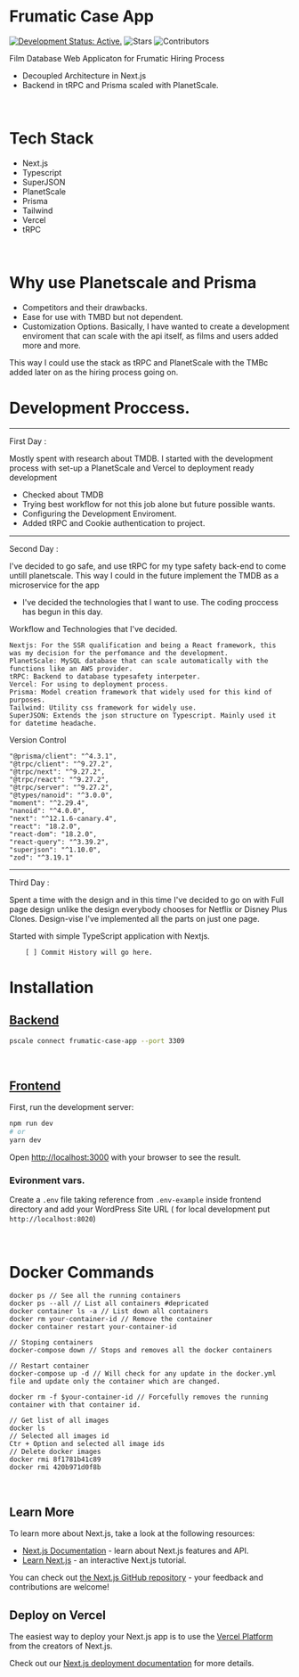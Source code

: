 # Frumatic Case App
[![Development Status: Active.](https://www.repostatus.org/badges/latest/active.svg)](https://www.repostatus.org/#active)
![Stars](https://img.shields.io/github/stars/janberkucar/Frumatic_Case_App?label=%E2%AD%90%20Stars)
![Contributors](https://img.shields.io/github/contributors/janberkucar/Frumatic_Case_App??color=red)

Film Database Web Applicaton for Frumatic Hiring Process
- Decoupled Architecture in Next.js
- Backend in tRPC and Prisma scaled with PlanetScale.

<br>

# Tech Stack
  - Next.js
  - Typescript
  - SuperJSON
  - PlanetScale
  - Prisma
  - Tailwind
  - Vercel
  - tRPC

<br>

# Why use Planetscale and Prisma
  - Competitors and their drawbacks.
  - Ease for use with TMBD but not dependent.
  - Customization Options.
  Basically, I have wanted to create a development enviroment that can scale with the api itself, as films and users added more and more.
  
  This way I could use the stack as tRPC and PlanetScale with the TMBc added later on as the hiring process going on.
<br>

# Development Proccess.

---

First Day :

Mostly spent with research about TMDB. I started with the development process with set-up a PlanetScale and Vercel to deployment ready development

- Checked about TMDB
- Trying best workflow for not this job alone but future possible wants.
- Configuring the Development Enviroment.
- Added tRPC and Cookie authentication to project.

---

Second Day :

I've decided to go safe, and use tRPC for my type safety back-end to come untill planetscale. This way I could in the future implement the TMDB as a microservice for the app

- I've decided the technologies that I want to use. The coding proccess has begun in this day.

Workflow and Technologies that I've decided.

    Nextjs: For the SSR qualification and being a React framework, this was my decision for the perfomance and the development.
    PlanetScale: MySQL database that can scale automatically with the functions like an AWS provider.
    tRPC: Backend to database typesafety interpeter.
    Vercel: For using to deployment process.
    Prisma: Model creation framework that widely used for this kind of purposes.
    Tailwind: Utility css framework for widely use.
    SuperJSON: Extends the json structure on Typescript. Mainly used it for datetime headache.

Version Control

    "@prisma/client": "^4.3.1",
    "@trpc/client": "^9.27.2",
    "@trpc/next": "^9.27.2",
    "@trpc/react": "^9.27.2",
    "@trpc/server": "^9.27.2",
    "@types/nanoid": "^3.0.0",
    "moment": "^2.29.4",
    "nanoid": "^4.0.0",
    "next": "^12.1.6-canary.4",
    "react": "18.2.0",
    "react-dom": "18.2.0",
    "react-query": "^3.39.2",
    "superjson": "^1.10.0",
    "zod": "^3.19.1"
---

Third Day :

Spent a time with the design and in this time I've decided to go on with Full page design unlike the design everybody chooses for Netflix or Disney Plus Clones.
Design-vise I've implemented all the parts on just one page.

Started with simple TypeScript application with Nextjs.

        [ ] Commit History will go here.



# Installation

## [Backend](https://github.com/CanberkUcar/Ustad_WEB/tree/master/backend)

```bash
pscale connect frumatic-case-app --port 3309
```


<br>

## [Frontend](https://github.com/CanberkUcar/Ustad_WEB/tree/master/frontend)

First, run the development server:

```bash
npm run dev
# or
yarn dev
```

Open [http://localhost:3000](http://localhost:3000) with your browser to see the result.

### Evironment vars. 
Create a `.env` file taking reference from `.env-example` inside frontend directory and add your WordPress Site URL ( for local development put `http://localhost:8020`)

<br>

# Docker Commands
```shell script
docker ps // See all the running containers
docker ps --all // List all containers #depricated
docker container ls -a // List down all containers 
docker rm your-container-id // Remove the container
docker container restart your-container-id

// Stoping containers
docker-compose down // Stops and removes all the docker containers

// Restart container
docker-compose up -d // Will check for any update in the docker.yml file and update only the container which are changed.

docker rm -f $your-container-id // Forcefully removes the running container with that container id.

// Get list of all images
docker ls
// Selected all images id
Ctr + Option and selected all image ids
// Delete docker images
docker rmi 8f1781b41c89
docker rmi 420b971d0f8b
```
<br>

## Learn More

To learn more about Next.js, take a look at the following resources:

- [Next.js Documentation](https://nextjs.org/docs) - learn about Next.js features and API.
- [Learn Next.js](https://nextjs.org/learn) - an interactive Next.js tutorial.

You can check out [the Next.js GitHub repository](https://github.com/vercel/next.js/) - your feedback and contributions are welcome!

## Deploy on Vercel

The easiest way to deploy your Next.js app is to use the [Vercel Platform](https://vercel.com/new?utm_medium=default-template&filter=next.js&utm_source=create-next-app&utm_campaign=create-next-app-readme) from the creators of Next.js.

Check out our [Next.js deployment documentation](https://nextjs.org/docs/deployment) for more details.

